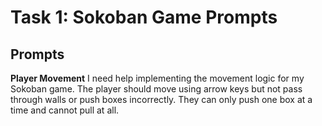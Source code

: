 # Task 1: Sokoban Game Prompts
## Prompts
**Player Movement**
I need help implementing the movement logic for my Sokoban game.
The player should move using arrow keys but not pass through walls or push boxes incorrectly.
They can only push one box at a time and cannot pull at all.
